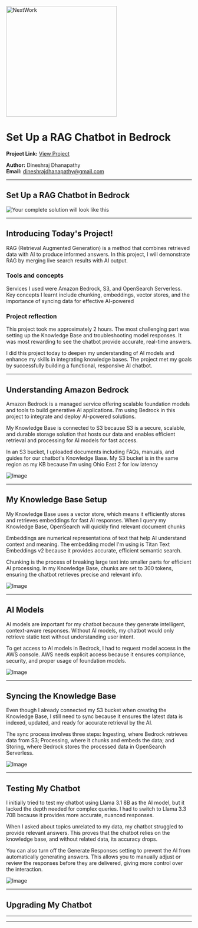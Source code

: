 <img src="https://cdn.prod.website-files.com/677c400686e724409a5a7409/6790ad949cf622dc8dcd9fe4_nextwork-logo-leather.svg" alt="NextWork" width="300" />

# Set Up a RAG Chatbot in Bedrock

**Project Link:** [View Project](http://learn.nextwork.org/projects/ai-rag-bedrock)

**Author:** Dineshraj Dhanapathy  
**Email:** dineshrajdhanapathy@gmail.com

---

## Set Up a RAG Chatbot in Bedrock

![Your complete solution will look like this](https://learn.nextwork.org/projects/static/ai-rag-bedrock/architecture-complete.png)

---

## Introducing Today's Project!

RAG (Retrieval Augmented Generation) is a method that combines retrieved data with AI to produce informed answers. In this project, I will demonstrate RAG by merging live search results with AI output.

### Tools and concepts

Services I used were Amazon Bedrock, S3, and OpenSearch Serverless. Key concepts I learnt include chunking, embeddings, vector stores, and the importance of syncing data for effective AI-powered

### Project reflection

This project took me approximately 2 hours. The most challenging part was setting up the Knowledge Base and troubleshooting model responses. It was most rewarding to see the chatbot provide accurate, real-time answers.

I did this project today to deepen my understanding of AI models and enhance my skills in integrating knowledge bases. The project met my goals by successfully building a functional, responsive AI chatbot.

---

## Understanding Amazon Bedrock

Amazon Bedrock is a managed service offering scalable foundation models and tools to build generative AI applications. I'm using Bedrock in this project to integrate and deploy AI-powered solutions.

My Knowledge Base is connected to S3 because S3 is a secure, scalable, and durable storage solution that hosts our data and enables efficient retrieval and processing for AI models for fast access.

In an S3 bucket, I uploaded documents including FAQs, manuals, and guides for our chatbot's Knowledge Base. My S3 bucket is in the same region as my KB because I'm using Ohio East 2 for low latency

![Image](http://learn.nextwork.org/positive_purple_innocent_lemon/uploads/ai-rag-bedrock_b5c8d1e2)

---

## My Knowledge Base Setup

My Knowledge Base uses a vector store, which means it efficiently stores and retrieves embeddings for fast AI responses. When I query my Knowledge Base, OpenSearch will quickly find relevant document chunks

Embeddings are numerical representations of text that help AI understand context and meaning. The embedding model I'm using is Titan Text Embeddings v2 because it provides accurate, efficient semantic search.

Chunking is the process of breaking large text into smaller parts for efficient AI processing. In my Knowledge Base, chunks are set to 300 tokens, ensuring the chatbot retrieves precise and relevant info.

![Image](http://learn.nextwork.org/positive_purple_innocent_lemon/uploads/ai-rag-bedrock_p9r2s5t8)

---

## AI Models

AI models are important for my chatbot because they generate intelligent, context-aware responses. Without AI models, my chatbot would only retrieve static text without understanding user intent.

To get access to AI models in Bedrock, I had to request model access in the AWS console. AWS needs explicit access because it ensures compliance, security, and proper usage of foundation models.

![Image](http://learn.nextwork.org/positive_purple_innocent_lemon/uploads/ai-rag-bedrock_model-access-proof)

---

## Syncing the Knowledge Base

Even though I already connected my S3 bucket when creating the Knowledge Base, I still need to sync because it ensures the latest data is indexed, updated, and ready for accurate retrieval by the AI.

The sync process involves three steps: Ingesting, where Bedrock retrieves data from S3; Processing, where it chunks and embeds the data; and Storing, where Bedrock stores the processed data in OpenSearch Serverless.

![Image](http://learn.nextwork.org/positive_purple_innocent_lemon/uploads/ai-rag-bedrock_sync-screenshot)

---

## Testing My Chatbot

I initially tried to test my chatbot using Llama 3.1 8B as the AI model, but it lacked the depth needed for complex queries. I had to switch to Llama 3.3 70B because it provides more accurate, nuanced responses.

When I asked about topics unrelated to my data, my chatbot struggled to provide relevant answers. This proves that the chatbot relies on the knowledge base, and without related data, its accuracy drops.

You can also turn off the Generate Responses setting to prevent the AI from automatically generating answers. This allows you to manually adjust or review the responses before they are delivered, giving more control over the interaction.

![Image](http://learn.nextwork.org/positive_purple_innocent_lemon/uploads/ai-rag-bedrock_d5e8f1g2)

---

## Upgrading My Chatbot

---

---
